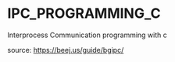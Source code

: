 # IPC_PROGRAMMING_C
Interprocess Communication programming with c

source: https://beej.us/guide/bgipc/
